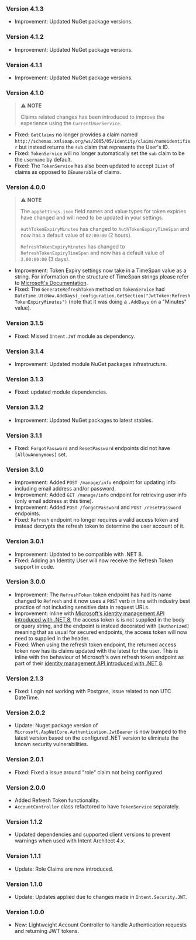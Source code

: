 ### Version 4.1.3

- Improvement: Updated NuGet package versions.

### Version 4.1.2

- Improvement: Updated NuGet package versions.

### Version 4.1.1

- Improvement: Updated NuGet package versions.

### Version 4.1.0

> ⚠️ **NOTE**
> 
> Claims related changes has been introduced to improve the experience using the `CurrentUserService`.

- Fixed: `GetClaims` no longer provides a claim named `http://schemas.xmlsoap.org/ws/2005/05/identity/claims/nameidentifier` but instead returns the `sub` claim that represents the User's ID.
- Fixed: `TokenService` will no longer automatically set the `sub` claim to be the `username` by default.
- Fixed: The `TokenService` has also been updated to accept `IList` of claims as opposed to `IEnumerable` of claims.

### Version 4.0.0

> ⚠️ **NOTE**
>
> The `appSettings.json` field names and value types for token expiries have changed and will need to be updated in your settings.
>
> `AuthTokenExpiryMinutes` has changed to `AuthTokenExpiryTimeSpan` and now has a default value of `02:00:00` (2 hours).
>
> `RefreshTokenExpiryMinutes` has changed to `RefreshTokenExpiryTimeSpan` and now has a default value of `3.00:00:00` (3 days).

- Improvement: Token Expiry settings now take in a TimeSpan value as a string. For information on the structure of TimeSpan strings please refer to [Microsoft's Documentation](https://learn.microsoft.com/dotnet/api/system.timespan.tostring#system-timespan-tostring).
- Fixed: The `GenerateRefreshToken` method on `TokenService` had `DateTime.UtcNow.AddDays(_configuration.GetSection("JwtToken:RefreshTokenExpiryMinutes")` (note that it was doing a `.AddDays` on a "Minutes" value).

### Version 3.1.5

- Fixed: Missed `Intent.JWT` module as dependency.

### Version 3.1.4

- Improvement: Updated module NuGet packages infrastructure.

### Version 3.1.3

- Fixed: updated module dependencies.

### Version 3.1.2

- Improvement: Updated NuGet packages to latest stables.

### Version 3.1.1

- Fixed: `ForgotPassword` and `ResetPassword` endpoints did not have `[AllowAnonymous]` set.

### Version 3.1.0

- Improvement: Added `POST /manage/info` endpoint for updating info including email address and/or password.
- Improvement: Added `GET /manage/info` endpoint for retrieving user info (only email address at this time).
- Improvement: Added `POST /forgotPassword` and `POST /resetPassword` endpoints.
- Fixed: `Refresh` endpoint no longer requires a valid access token and instead decrypts the refresh token to determine the user account of it.

### Version 3.0.1

- Improvement: Updated to be compatible with .NET 8.
- Fixed: Adding an Identity User will now receive the Refresh Token support in code.

### Version 3.0.0

- Improvement: The `RefreshToken` token endpoint has had its name changed to `Refresh` and it now uses a `POST` verb in line with industry best practice of not including sensitive data in request URLs.
- Improvement: Inline with [Microsoft's identity management API introduced with .NET 8](https://devblogs.microsoft.com/dotnet/whats-new-with-identity-in-dotnet-8/), the access token is is not supplied in the body or query string, and the endpoint is instead decorated with `[Authorized]` meaning that as usual for secured endpoints, the access token will now need to supplied in the header.
- Fixed: When using the refresh token endpoint, the returned access token now has its claims updated with the latest for the user. This is inline with the behaviour of Microsoft's own refresh token endpoint as part of their [identity management API introduced with .NET 8](https://devblogs.microsoft.com/dotnet/whats-new-with-identity-in-dotnet-8/).

### Version 2.1.3

- Fixed: Login not working with Postgres, issue related to non UTC DateTime.

### Version 2.0.2

- Update: Nuget package version of `Microsoft.AspNetCore.Authentication.JwtBearer` is now bumped to the latest version based on the configured .NET version to eliminate the known security vulnerabilities.

### Version 2.0.1

- Fixed: Fixed a issue around "role" claim not being configured.

### Version 2.0.0

- Added Refresh Token functionality.
- `AccountController` class refactored to have `TokenService` separately.

### Version 1.1.2

- Updated dependencies and supported client versions to prevent warnings when used with Intent Architect 4.x.

### Version 1.1.1

- Update: Role Claims are now introduced.

### Version 1.1.0

- Update: Updates applied due to changes made in `Intent.Security.JWT`.

### Version 1.0.0

- New: Lightweight Account Controller to handle Authentication requests and returning JWT tokens.
